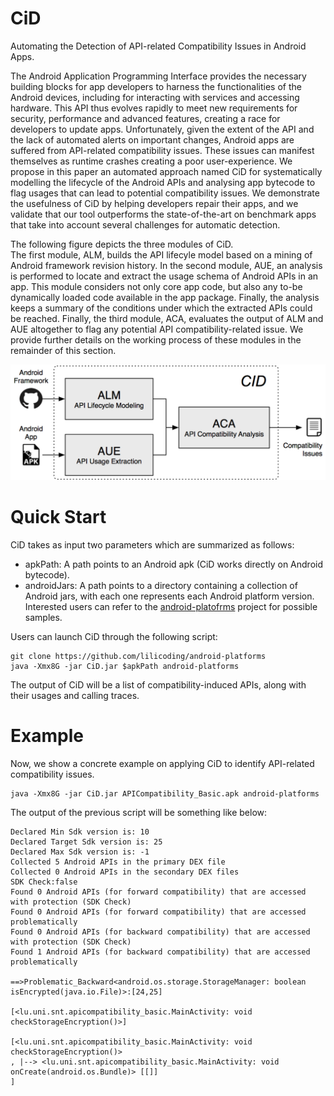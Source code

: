 # CiD
Automating the Detection of API-related Compatibility Issues in Android Apps.

The Android Application Programming Interface provides the necessary building blocks for
app developers to harness the functionalities of the Android devices, including for interacting
with services and accessing hardware. This API thus evolves rapidly to meet new requirements for
security, performance and advanced features, creating a race for developers to update apps. Unfortunately,
given the extent of the API and the lack of automated alerts on important changes, Android apps are suffered from API-related compatibility issues.
These issues can manifest themselves as runtime crashes creating a poor
user-experience. We propose in this paper an automated approach named CiD for systematically modelling the
lifecycle of the Android APIs and analysing app bytecode to flag usages that can lead to potential compatibility issues. We demonstrate
the usefulness of CiD by helping developers repair their apps, and we validate that our tool outperforms the state-of-the-art
on benchmark apps that take into account several challenges for automatic detection.

The following figure depicts the three modules of CiD.  
The first module, ALM, builds the API lifecyle model based on a mining of Android framework revision history.
In the second module, AUE, an analysis is performed to locate and extract the usage schema of
Android APIs in an app. This module considers not only core app code, but also any to-be dynamically
 loaded code available in the app package. Finally, the analysis keeps a summary of the conditions under which the extracted APIs could be reached.
Finally, the third module, ACA, evaluates the output of ALM and AUE altogether to flag any potential 
API compatibility-related issue.
We provide further details on the working process of these modules in the remainder of this section.

![Approach Overview](cid_overview.png)

# Quick Start

CiD takes as input two parameters which are summarized as follows:
* apkPath: A path points to an Android apk (CiD works directly on Android bytecode).
* androidJars: A path points to a directory containing a collection of Android jars, with each one represents each Android platform version.
Interested users can refer to the [android-platofrms](https://github.com/lilicoding/android-platforms) project for possible samples.

Users can launch CiD through the following script:

```
git clone https://github.com/lilicoding/android-platforms
java -Xmx8G -jar CiD.jar $apkPath android-platforms
```

The output of CiD will be a list of compatibility-induced APIs, along with their usages and calling traces.

# Example

Now, we show a concrete example on applying CiD to identify API-related compatibility issues.

```
java -Xmx8G -jar CiD.jar APICompatibility_Basic.apk android-platforms
```

The output of the previous script will be something like below:

```
Declared Min Sdk version is: 10
Declared Target Sdk version is: 25
Declared Max Sdk version is: -1
Collected 5 Android APIs in the primary DEX file
Collected 0 Android APIs in the secondary DEX files
SDK Check:false
Found 0 Android APIs (for forward compatibility) that are accessed with protection (SDK Check)
Found 0 Android APIs (for forward compatibility) that are accessed problematically
Found 0 Android APIs (for backward compatibility) that are accessed with protection (SDK Check)
Found 1 Android APIs (for backward compatibility) that are accessed problematically

==>Problematic_Backward<android.os.storage.StorageManager: boolean isEncrypted(java.io.File)>:[24,25]

[<lu.uni.snt.apicompatibility_basic.MainActivity: void checkStorageEncryption()>]

[<lu.uni.snt.apicompatibility_basic.MainActivity: void checkStorageEncryption()>
, |--> <lu.uni.snt.apicompatibility_basic.MainActivity: void onCreate(android.os.Bundle)> [[]]
]
```
